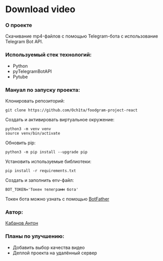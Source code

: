 # Download video
### О проекте
Скачивание mp4-файлов с помощью Telegram-бота с использование Telegram Bot API.

### Используемый стек технологий:

+ Python
+ pyTelegramBotAPI
+ Pytube

### Мануал по запуску проекта:
Клонировать репозиторий:
```
git clone https://github.com/Och1ta/foodgram-project-react
```
Создать и активировать виртуальное окружение:
```
python3 -m venv venv
source venv/bin/activate
```
Обновить pip:
```
python3 -m pip install --upgrade pip
```
Установить используемые библиотеки:
```
pip install -r requirements.txt
```
Создать и заполнить env-файл:
````
BOT_TOKEN='Токен телеграмм бота'
````
Токен бота можно узнать с помощью [BotFather](https://sendpulse.com/ru/knowledge-base/chatbot/telegram/create-telegram-chatbot)

### Автор:

[Кабанов Антон](https://t.me/Memoterasik)

### Планы по улучшению:
+ Добавить выбор качества видео
+ Деплой проекта на удалённый сервер